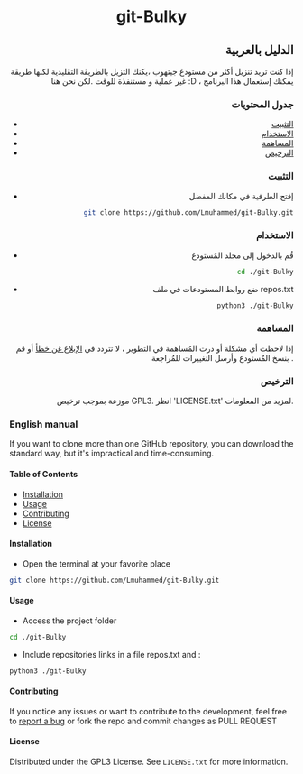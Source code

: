 <div style="text-align: center;">

# git-Bulky 
</div>

<div style="text-align: right;">

## الدليل بالعربية 

إذا كنت تريد تنزيل أكثر من مستودع جيتهوب ،يكنك التزيل بالطريقة التقليدية لكنها طريقة غير عملية و مستنفذة للوقت .لكن نحن هنا :D ، يمكنك إستعمال هذا البرنامج 

### جدول المحتويات

- [التثبيت](#التثبيت)
- [الاستخدام](#الاستخدام)
- [المساهمة](#المساهمة)
- [الترخيص](#الترخيص)


### التثبيت

- إفتح الطرفية في مكانك المفضل 

```bash
git clone https://github.com/Lmuhammed/git-Bulky.git
```

### الاستخدام
- قُم بالدخول إلى مجلد المُستودع 

```bash
cd ./git-Bulky
```
- ضع روابط المستودعات في ملف repos.txt 

```bash
python3 ./git-Bulky
``` 

### المساهمة

إذا لاحظت أي مشكلة أو درت المُساهمة في التطوير ، لا تتردد في <a href="https://github.com/Lmuhammed/git-Bulky/issues">الإبلاغ غن خطأ</a>
أو قم بنسخ المُستودع وأرسل التغييرات للمُراجعة .
### الترخيص

موزعة بموجب ترخيص GPL3. انظر 'LICENSE.txt' لمزيد من المعلومات.

</div> 

### English manual  

If you want to clone more than one GitHub repository, you can download the standard way, but it's impractical and time-consuming. 

#### Table of Contents

- [Installation](#installation)
- [Usage](#usage)
- [Contributing](#contributing)
- [License](#license)

#### Installation

- Open the terminal at your favorite place 

```bash
git clone https://github.com/Lmuhammed/git-Bulky.git
```

#### Usage
- Access the project folder 

```bash
cd ./git-Bulky
```
- Include repositories links in a file repos.txt and :

```bash
python3 ./git-Bulky
```

#### Contributing

If you notice any issues or want to contribute to the development, feel free to  <a href="https://github.com/Lmuhammed/git-Bulky/issues">report a bug</a> or  fork the repo and commit changes as PULL REQUEST

#### License

Distributed under the GPL3 License. See `LICENSE.txt` for more information.